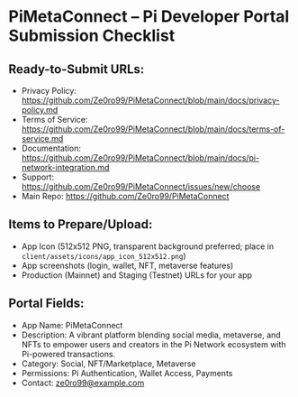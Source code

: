 # PiMetaConnect – Pi Developer Portal Submission Checklist

## Ready-to-Submit URLs:
- Privacy Policy: https://github.com/Ze0ro99/PiMetaConnect/blob/main/docs/privacy-policy.md
- Terms of Service: https://github.com/Ze0ro99/PiMetaConnect/blob/main/docs/terms-of-service.md
- Documentation: https://github.com/Ze0ro99/PiMetaConnect/blob/main/docs/pi-network-integration.md
- Support: https://github.com/Ze0ro99/PiMetaConnect/issues/new/choose
- Main Repo: https://github.com/Ze0ro99/PiMetaConnect

## Items to Prepare/Upload:
- App Icon (512x512 PNG, transparent background preferred; place in `client/assets/icons/app_icon_512x512.png`)
- App screenshots (login, wallet, NFT, metaverse features)
- Production (Mainnet) and Staging (Testnet) URLs for your app

## Portal Fields:
- App Name: PiMetaConnect
- Description: A vibrant platform blending social media, metaverse, and NFTs to empower users and creators in the Pi Network ecosystem with Pi-powered transactions.
- Category: Social, NFT/Marketplace, Metaverse
- Permissions: Pi Authentication, Wallet Access, Payments
- Contact: ze0ro99@example.com